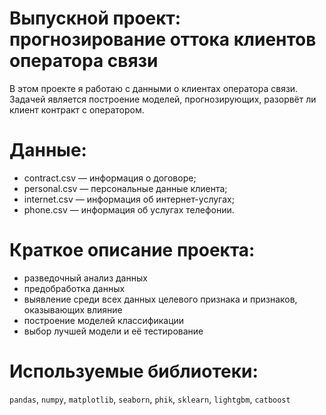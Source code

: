 # Выпускной проект: прогнозирование оттока клиентов оператора связи 
В этом проекте я работаю с данными о клиентах оператора связи. Задачей является построение моделей, прогнозирующих, разорвёт ли клиент контракт с оператором.
# Данные:
   - contract.csv — информация о договоре;
   - personal.csv — персональные данные клиента;
   - internet.csv — информация об интернет-услугах;
   - phone.csv — информация об услугах телефонии.
# Краткое описание проекта:
- разведочный анализ данных
- предобработка данных
- выявление среди всех данных целевого признака и признаков, оказывающих влияние
- построение моделей классификации
- выбор лучшей модели и её тестирование
# Используемые библиотеки: 
`pandas`, `numpy`, `matplotlib`, `seaborn`, `phik`, `sklearn`, `lightgbm`, `catboost`


